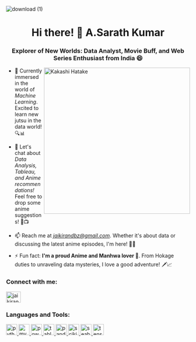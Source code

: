 ![download (1)](https://github.com/sarath3124/sarath3124/assets/136588898/10fa877a-0b6f-4265-b2f3-2e63d0df0a3d)<h1 align="center">Hi there! 👋 A.Sarath Kumar</h1>
<h3 align="center">Explorer of New Worlds: Data Analyst, Movie Buff, and Web Series Enthusiast from India 😄</h3>
<img align="right" alt="Kakashi Hatake" width="400" src="C:\Users\sarat\OneDrive\Desktop\download (1).jpeg">

- 🌱 Currently immersed in the world of *Machine Learning*. Excited to learn new jutsu in the data world! 🔍📊
  
- 💬 Let's chat about *Data Analysis, Tableau, and Anime recommendations!* Feel free to drop some anime suggestions! 🎉📺

- 📫 Reach me at *jaikirandbz@gmail.com*. Whether it's about data or discussing the latest anime episodes, I'm here! 📧😉

- ⚡ Fun fact: **I'm a proud Anime and Manhwa lover 🤩**. From Hokage duties to unraveling data mysteries, I love a good adventure! 🗡📈

<h3 align="left">Connect with me:</h3>
<p align="left">
  <a href="https://linkedin.com/in/jaikirandbz" target="_blank">
    <img align="center" src="https://upload.wikimedia.org/wikipedia/commons/c/ca/LinkedIn_logo_initials.png" alt="jaikirandbz LinkedIn" height="30" width="40" />
  </a>
</p>

### Languages and Tools:

<p align="left">
  <a href="https://www.python.org" target="_blank" rel="noreferrer">
    <img src="https://www.vectorlogo.zone/logos/python/python-icon.svg" alt="python" height="30" width="30"/>
  </a>
  <a href="https://www.mysql.com/" target="_blank" rel="noreferrer">
    <img src="https://www.vectorlogo.zone/logos/mysql/mysql-icon.svg" alt="mysql" height="30" width="30"/>
  </a>
  <a href="https://powerbi.microsoft.com/" target="_blank" rel="noreferrer">
    <img src="https://upload.wikimedia.org/wikipedia/commons/c/c9/Power_bi_logo_black.svg" alt="powerbi" height="30" width="30"/>
  </a>
  <a href="https://www.tableau.com/" target="_blank" rel="noreferrer">
    <img src="https://upload.wikimedia.org/wikipedia/commons/4/4b/Tableau_Logo.png" alt="tableau" height="30" width="30"/>
  </a>
  <a href="https://pandas.pydata.org/" target="_blank" rel="noreferrer">
    <img src="https://upload.wikimedia.org/wikipedia/commons/e/ed/Pandas_logo.svg" alt="pandas" height="30" width="30"/>
  </a>
  <a href="https://scikit-learn.org/" target="_blank" rel="noreferrer">
    <img src="https://upload.wikimedia.org/wikipedia/commons/0/05/Scikit_learn_logo_small.svg" alt="scikit_learn" height="30" width="30"/>
  </a>
  <a href="https://seaborn.pydata.org/" target="_blank" rel="noreferrer">
    <img src="https://seaborn.pydata.org/_images/logo-mark-lightbg.svg" alt="seaborn" height="30" width="30"/>
  </a>
  <a href="https://www.tensorflow.org" target="_blank" rel="noreferrer">
    <img src="https://www.vectorlogo.zone/logos/tensorflow/tensorflow-icon.svg" alt="tensorflow" height="30" width="30"/>
  </a>
</p>
